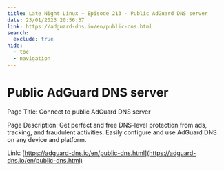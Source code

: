 ```yaml
---
title: Late Night Linux – Episode 213 - Public AdGuard DNS server
date: 23/01/2023 20:56:37
link: https://adguard-dns.io/en/public-dns.html
search:
  exclude: true
hide:
  - toc
  - navigation
---
```


# Public AdGuard DNS server

Page Title: Connect to public AdGuard DNS server

Page Description: Get perfect and free DNS-level protection from ads, tracking, and fraudulent activities. Easily configure and use AdGuard DNS on any device and platform. 

Link: [https://adguard-dns.io/en/public-dns.html](https://adguard-dns.io/en/public-dns.html)